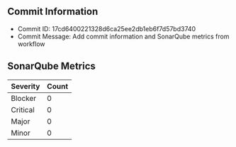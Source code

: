## Commit Information
- Commit ID: 17cd6400221328d6ca25ee2db1eb6f7d57bd3740
- Commit Message: Add commit information and SonarQube metrics from workflow
## SonarQube Metrics
| Severity | Count |
|----------|-------|
| Blocker  | 0 |
| Critical | 0 |
| Major    | 0 |
| Minor    | 0 |
